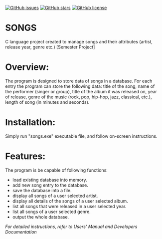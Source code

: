 [![GitHub issues](https://img.shields.io/github/issues/SABERGLOW/SONGS)](https://github.com/SABERGLOW/SONGS/issues) [![GitHub stars](https://img.shields.io/github/stars/SABERGLOW/SONGS)](https://github.com/SABERGLOW/SONGS/stargazers) [![GitHub license](https://img.shields.io/github/license/SABERGLOW/SONGS)](https://github.com/SABERGLOW/SONGS/blob/master/LICENSE)

# SONGS
C language project created to manage songs and their attributes (artist, release year, genre etc.) [Semester Project]

# Overview:
The program is designed to store data of songs in a database. For each entry the program can store the following data: title of the song, name of the performer (singer or group), title of the album it was released on, year of release, genre of the music (rock, pop, hip-hop, jazz, classical, etc.), length of song (in minutes and seconds). 

# Installation:
Simply run "songs.exe" executable file, and follow on-screen instructions.

# Features:
The program is be capable of following functions:
  * load existing database into memory.
  * add new song entry to the database.
  * save the database into a file.
  * display all songs of a user selected artist.
  * display all details of the songs of a user selected album.
  * list all songs that were released in a user selected year.
  * list all songs of a user selected genre.
  * output the whole database.


_For detailed instructions, refer to Users' Manual and Developers Documentation_
